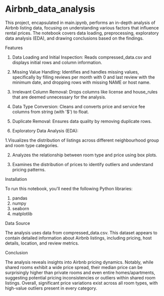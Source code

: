 # Airbnb_data_analysis
This project, encapsulated in main.ipynb, performs an in-depth analysis of Airbnb listing data, focusing on understanding various factors that influence rental prices. The notebook covers data loading, preprocessing, exploratory data analysis (EDA), and drawing conclusions based on the findings.

Features

1. Data Loading and Initial Inspection: Reads compressed_data.csv and displays initial rows and column information.

2. Missing Value Handling: Identifies and handles missing values, specifically by filling reviews per month with 0 and last review with the minimum date, and dropping rows with missing NAME or host name.

3. Irrelevant Column Removal: Drops columns like license and house_rules that are deemed unnecessary for the analysis.

4. Data Type Conversion: Cleans and converts price and service fee columns from string (with '$') to float.

5. Duplicate Removal: Ensures data quality by removing duplicate rows.

6. Exploratory Data Analysis (EDA):
 
 1.Visualizes the distribution of listings across different neighbourhood group and room type  categories.

 2. Analyzes the relationship between room type and price using box plots.

 3. Examines the distribution of prices to identify outliers and understand pricing patterns.

Installation

To run this notebook, you'll need the following Python libraries:

1. pandas
2. numpy
3. seaborn
4. matplotlib

Data Source

The analysis uses data from compressed_data.csv. This dataset appears to contain detailed information about Airbnb listings, including pricing, host details, location, and review metrics.

Conclusion

The analysis reveals insights into Airbnb pricing dynamics. Notably, while shared rooms exhibit a wide price spread, their median price can be surprisingly higher than private rooms and even entire homes/apartments, suggesting potential pricing inconsistencies or outliers within shared room listings. Overall, significant price variations exist across all room types, with high-value outliers present in every category.
